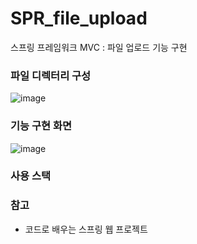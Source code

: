 # SPR_file_upload
스프링 프레임워크 MVC : 파일 업로드 기능 구현

### 파일 디렉터리 구성 
![image](https://github.com/Eumnya415/SPR_file_upload/assets/145963611/c9f44269-34c6-4905-a1ec-ae4b84b024d4)

### 기능 구현 화면
![image](https://github.com/Eumnya415/SPR_file_upload/assets/145963611/928e2bb4-5b8f-4459-b66a-499a1738cf90)

### 사용 스택

### 참고
* 코드로 배우는 스프링 웹 프로젝트
